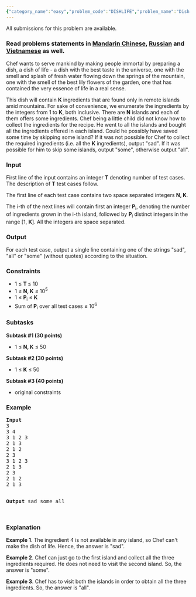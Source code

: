 ```yaml
---
{"category_name":"easy","problem_code":"DISHLIFE","problem_name":"Dish Of Life","languages_supported":{"0":"ADA","1":"ASM","2":"BASH","3":"BF","4":"C","5":"C99 strict","6":"CAML","7":"CLOJ","8":"CLPS","9":"CPP 4.3.2","10":"CPP 4.9.2","11":"CPP14","12":"CS2","13":"D","14":"ERL","15":"FORT","16":"FS","17":"GO","18":"HASK","19":"ICK","20":"ICON","21":"JAVA","22":"JS","23":"LISP clisp","24":"LISP sbcl","25":"LUA","26":"NEM","27":"NICE","28":"NODEJS","29":"PAS fpc","30":"PAS gpc","31":"PERL","32":"PERL6","33":"PHP","34":"PIKE","35":"PRLG","36":"PYPY","37":"PYTH","38":"PYTH 3.4","39":"RUBY","40":"SCALA","41":"SCM chicken","42":"SCM guile","43":"SCM qobi","44":"ST","45":"TCL","46":"TEXT","47":"WSPC"},"max_timelimit":2,"source_sizelimit":50000,"problem_author":"admin2","problem_tester":null,"date_added":"3-04-2017","tags":{"0":"admin2","1":"april17"},"editorial_url":"https://discuss.codechef.com/problems/DISHLIFE","time":{"view_start_date":1492421400,"submit_start_date":1492421400,"visible_start_date":1492421400,"end_date":1735669800},"layout":"problem"}
---
```

<span class="solution-visible-txt">All submissions for this problem are available.</span><h3> Read problems statements in <a target="_blank" href="http://www.codechef.com/download/translated/APRIL17/mandarin/DISHLIFE.pdf">Mandarin Chinese</a>, <a target="_blank" href="http://www.codechef.com/download/translated/APRIL17/russian/DISHLIFE.pdf">Russian</a> and <a target="_blank" href="http://www.codechef.com/download/translated/APRIL17/vietnamese/DISHLIFE.pdf">Vietnamese</a> as well.</h3>

<p>Chef wants to serve mankind by making people immortal by preparing a dish, a dish of life - a dish with the best taste in the universe, one with the smell and splash of fresh water flowing down the springs of the mountain, one with the smell of the best lily flowers of the garden, one that has contained the very essence of life in a real sense. </p>

<p>This dish will contain <b>K</b> ingredients that are found only in remote islands amid mountains. For sake of convenience, we enumerate the ingredients by the integers from 1 to <b>K</b>, both inclusive. There are <b>N</b> islands and each of them offers some ingredients. Chef being a little child did not know how to collect the ingredients for the recipe. He went to all the islands and bought all the ingredients offered in each island. Could he possibly have saved some time by skipping some island? If it was not possible for Chef to collect the required ingredients (i.e. all the <b>K</b> ingredients), output "sad". If it was possible for him to skip some islands, output "some", otherwise output "all".</p>

<h3>Input</h3>
<p>First line of the input contains an integer <b>T</b> denoting number of test cases. The description of <b>T</b> test cases follow.</p>
<p>The first line of each test case contains two space separated integers <b>N, K</b>.</p>
<p>The i-th of the next lines will contain first an integer <b>P</b><sub>i</sub>, denoting the number of ingredients grown in the i-th island, followed by <b>P</b><sub>i</sub> distinct integers in the range [1, <b>K</b>]. All the integers are space separated. </p>

<h3>Output</h3>
<p>For each test case, output a single line containing one of the strings "sad", "all" or "some" (without quotes) according to the situation. </p>

<h3>Constraints</h3>
<ul>
<li>1 ≤ <b>T </b> ≤ 10</li>
<li>1 ≤ <b>N, K</b> ≤ 10<sup>5</sup></li>
<li>1 ≤ <b>P</b><sub>i</sub> ≤ <b>K</b></li>
<li>Sum of <b>P</b><sub>i</sub> over all test cases ≤ 10<sup>6</sup></li>
</ul>

<h3>Subtasks</h3>
<p>
<b>Subtask #1 (30 points)</b>
<ul>
<li>1 ≤ <b>N, K</b> ≤ 50</li>
</ul>
</p>

<p>
<b>Subtask #2 (30 points)</b>
<ul>
<li>1 ≤ <b>K</b> ≤ 50</li>
</ul>
</p>

<p>
<b>Subtask #3 (40 points)</b>
<ul>
<li>original constraints</li>
</ul>
</p>

<h3>Example</h3>
<pre>
<b>Input</b>
3
3 4
3 1 2 3
2 1 3
2 1 2
2 3
3 1 2 3
2 1 3
2 3
2 1 2
2 1 3

<b>Output</b>
sad
some
all

</pre>

<h3>Explanation</h3>
<p><b>Example 1</b>. The ingredient 4 is not available in any island, so Chef can't make the dish of life. Hence, the answer is "sad".</p>
<p><b>Example 2</b>. Chef can just go to the first island and collect all the three ingredients required. He does not need to visit the second island. So, the answer is "some".</p>
<p><b>Example 3</b>. Chef has to visit both the islands in order to obtain all the three ingredients. So, the answer is "all".</p>
